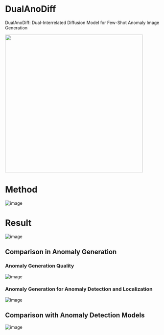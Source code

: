 # DualAnoDiff
DualAnoDiff: Dual-Interrelated Diffusion Model for Few-Shot Anomaly Image Generation

<img src="https://github.com/user-attachments/assets/187ef4ce-eaf0-4743-a94b-f627e26ab894" width="450px">
<!-- ![image](https://github.com/user-attachments/assets/187ef4ce-eaf0-4743-a94b-f627e26ab894) -->

# Method
![image](https://github.com/user-attachments/assets/32a940d9-b13a-4200-b369-f78ee006bace)

# Result
![image](https://github.com/user-attachments/assets/7128b95d-3a35-4838-ad88-c2150afdee2d)

## Comparison in Anomaly Generation
### Anomaly Generation Quality
![image](https://github.com/user-attachments/assets/196d6147-f010-4c69-a5d5-89df94a80bb6)
### Anomaly Generation for Anomaly Detection and Localization
![image](https://github.com/user-attachments/assets/18e29fe2-b613-4fc2-98e3-1a5f2860b8a1)

## Comparison with Anomaly Detection Models
![image](https://github.com/user-attachments/assets/f793f984-e746-4d2d-bc1b-8d50144a0eb2)



